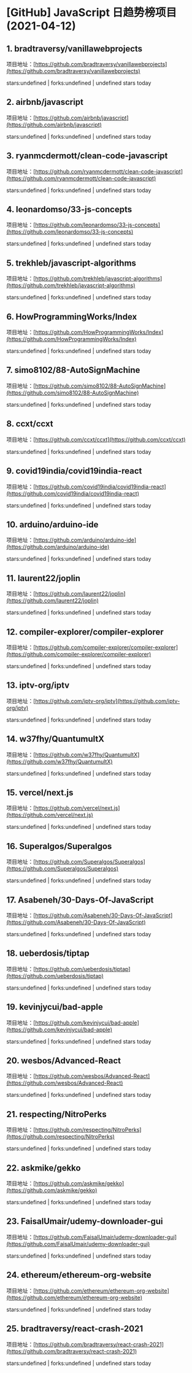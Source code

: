 # [GitHub] JavaScript 日趋势榜项目(2021-04-12)

## 1. bradtraversy/vanillawebprojects 

项目地址：[https://github.com/bradtraversy/vanillawebprojects](https://github.com/bradtraversy/vanillawebprojects)

stars:undefined | forks:undefined | undefined stars today 



## 2. airbnb/javascript 

项目地址：[https://github.com/airbnb/javascript](https://github.com/airbnb/javascript)

stars:undefined | forks:undefined | undefined stars today 



## 3. ryanmcdermott/clean-code-javascript 

项目地址：[https://github.com/ryanmcdermott/clean-code-javascript](https://github.com/ryanmcdermott/clean-code-javascript)

stars:undefined | forks:undefined | undefined stars today 



## 4. leonardomso/33-js-concepts 

项目地址：[https://github.com/leonardomso/33-js-concepts](https://github.com/leonardomso/33-js-concepts)

stars:undefined | forks:undefined | undefined stars today 



## 5. trekhleb/javascript-algorithms 

项目地址：[https://github.com/trekhleb/javascript-algorithms](https://github.com/trekhleb/javascript-algorithms)

stars:undefined | forks:undefined | undefined stars today 



## 6. HowProgrammingWorks/Index 

项目地址：[https://github.com/HowProgrammingWorks/Index](https://github.com/HowProgrammingWorks/Index)

stars:undefined | forks:undefined | undefined stars today 



## 7. simo8102/88-AutoSignMachine 

项目地址：[https://github.com/simo8102/88-AutoSignMachine](https://github.com/simo8102/88-AutoSignMachine)

stars:undefined | forks:undefined | undefined stars today 



## 8. ccxt/ccxt 

项目地址：[https://github.com/ccxt/ccxt](https://github.com/ccxt/ccxt)

stars:undefined | forks:undefined | undefined stars today 



## 9. covid19india/covid19india-react 

项目地址：[https://github.com/covid19india/covid19india-react](https://github.com/covid19india/covid19india-react)

stars:undefined | forks:undefined | undefined stars today 



## 10. arduino/arduino-ide 

项目地址：[https://github.com/arduino/arduino-ide](https://github.com/arduino/arduino-ide)

stars:undefined | forks:undefined | undefined stars today 



## 11. laurent22/joplin 

项目地址：[https://github.com/laurent22/joplin](https://github.com/laurent22/joplin)

stars:undefined | forks:undefined | undefined stars today 



## 12. compiler-explorer/compiler-explorer 

项目地址：[https://github.com/compiler-explorer/compiler-explorer](https://github.com/compiler-explorer/compiler-explorer)

stars:undefined | forks:undefined | undefined stars today 



## 13. iptv-org/iptv 

项目地址：[https://github.com/iptv-org/iptv](https://github.com/iptv-org/iptv)

stars:undefined | forks:undefined | undefined stars today 



## 14. w37fhy/QuantumultX 

项目地址：[https://github.com/w37fhy/QuantumultX](https://github.com/w37fhy/QuantumultX)

stars:undefined | forks:undefined | undefined stars today 



## 15. vercel/next.js 

项目地址：[https://github.com/vercel/next.js](https://github.com/vercel/next.js)

stars:undefined | forks:undefined | undefined stars today 



## 16. Superalgos/Superalgos 

项目地址：[https://github.com/Superalgos/Superalgos](https://github.com/Superalgos/Superalgos)

stars:undefined | forks:undefined | undefined stars today 



## 17. Asabeneh/30-Days-Of-JavaScript 

项目地址：[https://github.com/Asabeneh/30-Days-Of-JavaScript](https://github.com/Asabeneh/30-Days-Of-JavaScript)

stars:undefined | forks:undefined | undefined stars today 



## 18. ueberdosis/tiptap 

项目地址：[https://github.com/ueberdosis/tiptap](https://github.com/ueberdosis/tiptap)

stars:undefined | forks:undefined | undefined stars today 



## 19. kevinjycui/bad-apple 

项目地址：[https://github.com/kevinjycui/bad-apple](https://github.com/kevinjycui/bad-apple)

stars:undefined | forks:undefined | undefined stars today 



## 20. wesbos/Advanced-React 

项目地址：[https://github.com/wesbos/Advanced-React](https://github.com/wesbos/Advanced-React)

stars:undefined | forks:undefined | undefined stars today 



## 21. respecting/NitroPerks 

项目地址：[https://github.com/respecting/NitroPerks](https://github.com/respecting/NitroPerks)

stars:undefined | forks:undefined | undefined stars today 



## 22. askmike/gekko 

项目地址：[https://github.com/askmike/gekko](https://github.com/askmike/gekko)

stars:undefined | forks:undefined | undefined stars today 



## 23. FaisalUmair/udemy-downloader-gui 

项目地址：[https://github.com/FaisalUmair/udemy-downloader-gui](https://github.com/FaisalUmair/udemy-downloader-gui)

stars:undefined | forks:undefined | undefined stars today 



## 24. ethereum/ethereum-org-website 

项目地址：[https://github.com/ethereum/ethereum-org-website](https://github.com/ethereum/ethereum-org-website)

stars:undefined | forks:undefined | undefined stars today 



## 25. bradtraversy/react-crash-2021 

项目地址：[https://github.com/bradtraversy/react-crash-2021](https://github.com/bradtraversy/react-crash-2021)

stars:undefined | forks:undefined | undefined stars today 



